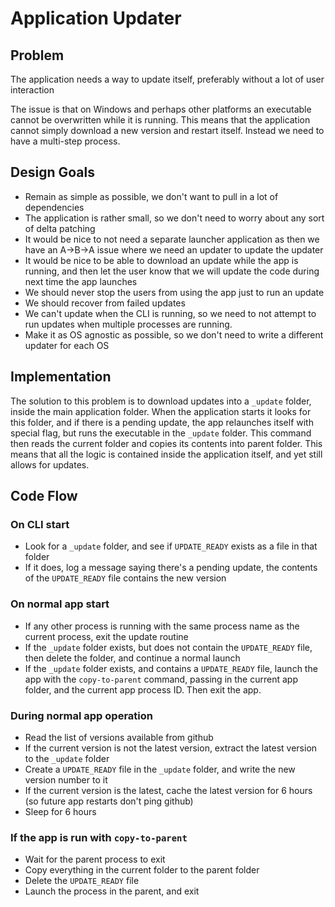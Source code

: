 ﻿# Application Updater

## Problem
The application needs a way to update itself, preferably without a lot of
user interaction

The issue is that on Windows and perhaps other platforms an executable cannot
be overwritten while it is running. This means that the application cannot
simply download a new version and restart itself. Instead we need to have
a multi-step process.

## Design Goals

* Remain as simple as possible, we don't want to pull in a lot of dependencies
* The application is rather small, so we don't need to worry about any sort of delta
  patching
* It would be nice to not need a separate launcher application as then we have an A->B->A issue
  where we need an updater to update the updater
* It would be nice to be able to download an update while the app is running, and then let the user
  know that we will update the code during next time the app launches
* We should never stop the users from using the app just to run an update
* We should recover from failed updates
* We can't update when the CLI is running, so we need to not attempt to run updates when multiple
  processes are running.
* Make it as OS agnostic as possible, so we don't need to write a different updater for each OS



## Implementation

The solution to this problem is to download updates into a `_update` folder, inside the main
application folder. When the application starts it looks for this folder, and if there is a pending
update, the app relaunches itself with special flag, but runs the executable in the `_update` folder.
This command then reads the current folder and copies its contents into parent folder. This means
that all the logic is contained inside the application itself, and yet still allows for updates.


## Code Flow

### On CLI start
* Look for a `_update` folder, and see if `UPDATE_READY` exists as a file in that folder
* If it does, log a message saying there's a pending update, the contents of the `UPDATE_READY` file contains the new version

### On normal app start
* If any other process is running with the same process name as the current process, exit the update routine
* If the `_update` folder exists, but does not contain the `UPDATE_READY` file, then delete the folder, and continue a normal launch
* If the `_update` folder exists, and contains a `UPDATE_READY` file, launch the app with the `copy-to-parent` command,
passing in the current app folder, and the current app process ID. Then exit the app.

### During normal app operation
* Read the list of versions available from github
* If the current version is not the latest version, extract the latest version to the `_update` folder
* Create a `UPDATE_READY` file in the `_update` folder, and write the new version number to it
* If the current version is the latest, cache the latest version for 6 hours (so future app restarts don't ping github)
* Sleep for 6 hours

### If the app is run with `copy-to-parent`
* Wait for the parent process to exit
* Copy everything in the current folder to the parent folder
* Delete the `UPDATE_READY` file
* Launch the process in the parent, and exit
